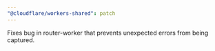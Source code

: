 ```yaml
---
"@cloudflare/workers-shared": patch
---
```


Fixes bug in router-worker that prevents unexpected errors from being captured.

